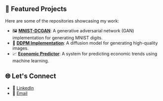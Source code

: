## 🚀 Featured Projects
Here are some of the repositories showcasing my work:
- 🖼️ **[MNIST-DCGAN](https://github.com/kwdahun/MNIST-DCGAN)**: A generative adversarial network (GAN) implementation for generating MNIST digits.
- 🔄 **[DDPM Implementation](https://github.com/kwdahun/DDPMImplementation)**: A diffusion model for generating high-quality images.
- 📈 **[Economic Predictor](https://github.com/kwdahun/EconomicPredictor)**: A system for predicting economic trends using machine learning.

## 🌐 Let's Connect
- 💼 [LinkedIn](https://www.linkedin.com/in/dahun-kwon-7ab028326/)
- 📧 [Email](mailto:kwdahun@naver.com)
